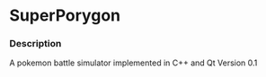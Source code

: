# SuperPorygon


### Description ###

A pokemon battle simulator implemented in C++ and Qt
Version 0.1

